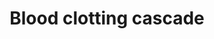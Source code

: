 ---
annotations:
- id: PW:0000474
  parent: regulatory pathway
  type: Pathway Ontology
  value: coagulation cascade pathway
authors:
- Mkutmon
- MaintBot
- Eweitz
- Egonw
description: 'Coagulation is a complex process by which blood forms clots. It is an
  important part of hemostasis (the cessation of blood loss from a damaged vessel),
  wherein a damaged blood vessel wall is covered by a platelet and fibrin-containing
  clot to stop bleeding and begin repair of the damaged vessel. Disorders of coagulation
  can lead to an increased risk of bleeding (hemorrhage) or clotting (thrombosis).  Source:
  [[wikipedia:Coagulation|Wikipedia]]'
last-edited: 2022-01-31
organisms:
- Bos taurus
redirect_from:
- /index.php/Pathway:WP3251
- /instance/WP3251
revision: null
schema-jsonld:
- '@context': https://schema.org/
  '@id': https://wikipathways.github.io/pathways/WP3251.html
  '@type': Dataset
  creator:
    '@type': Organization
    name: WikiPathways
  description: 'Coagulation is a complex process by which blood forms clots. It is
    an important part of hemostasis (the cessation of blood loss from a damaged vessel),
    wherein a damaged blood vessel wall is covered by a platelet and fibrin-containing
    clot to stop bleeding and begin repair of the damaged vessel. Disorders of coagulation
    can lead to an increased risk of bleeding (hemorrhage) or clotting (thrombosis).  Source:
    [[wikipedia:Coagulation|Wikipedia]]'
  keywords:
  - F10
  - F11
  - F12
  - F13B
  - F2
  - F5
  - F7
  - F8
  - F8A1
  - F9
  - FGA
  - FGB
  - FGG
  - Factor Va
  - Fibrin
  - KLK1
  - KLKB1
  - PLAT
  - PLAU
  - PLG
  - Prothrombinase Complex
  - SERPINB2
  - SERPINE1
  - SERPINF2
  - VWF
  - Zinc
  license: CC0
  name: Blood clotting cascade
seo: CreativeWork
title: Blood clotting cascade
wpid: WP3251
---